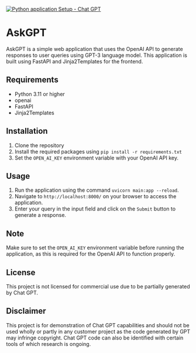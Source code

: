 [![Python application Setup - Chat GPT](https://github.com/paraskuk/chatgptui/actions/workflows/python-app.yml/badge.svg)](https://github.com/paraskuk/chatgptui/actions/workflows/python-app.yml)

# AskGPT

AskGPT is a simple web application that uses the OpenAI API to generate responses to user queries using GPT-3 language model. This application is built using FastAPI and Jinja2Templates for the frontend.

## Requirements

- Python 3.11 or higher
- openai
- FastAPI
- Jinja2Templates

## Installation

1. Clone the repository
2. Install the required packages using `pip install -r requirements.txt`
3. Set the `OPEN_AI_KEY` environment variable with your OpenAI API key.

## Usage

1. Run the application using the command `uvicorn main:app --reload`.
2. Navigate to `http://localhost:8000/` on your browser to access the application.
3. Enter your query in the input field and click on the `Submit` button to generate a response.

## Note

Make sure to set the `OPEN_AI_KEY` environment variable before running the application, as this is required for the OpenAI API to function properly.

## License

This project is not licensed for commercial use due to be partially generated by Chat GPT.

## Disclaimer
This project is for demonstration of Chat GPT capabilities and should not be used wholly or partly in 
any customer project as the code generated by GPT may infringe copyright. Chat GPT code can also be 
identified with certain tools of which research is ongoing.

